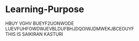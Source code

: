 # Learning-Purpose
HBUY VGHV BUEYF2UONWODE LUEVFUHFOWDWJEVBLDUFBHJDQOIWJDMWEKJBCEOUYF
<br>
THIS IS SAIKIRAN KASTURI

